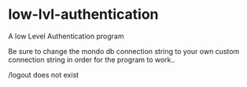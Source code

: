 # low-lvl-authentication
A low Level Authentication program


Be sure to change the mondo db connection string to your own custom connection string in order for the program to work..

/logout does not exist
